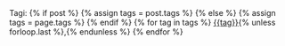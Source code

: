<div class="post-tags">
  Tagi: 
  {% if post %}
    {% assign tags = post.tags %}
  {% else %}
    {% assign tags = page.tags %}
  {% endif %}
  {% for tag in tags %}
  <a href="/blog/tags/#{{tag|slugize}}">{{tag}}</a>{% unless forloop.last %},{% endunless %}
  {% endfor %}
</div>